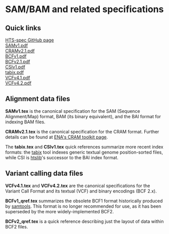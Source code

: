 SAM/BAM and related specifications
==================================

Quick links
-----------

<!-- Whitespace at the ends of these lines are Markdown line breaks -->
[HTS-spec GitHub page](http://samtools.github.io/hts-specs/)  
[SAMv1.pdf](http://samtools.github.io/hts-specs/SAMv1.pdf)  
[CRAMv2.1.pdf](http://samtools.github.io/hts-specs/CRAMv2.1.pdf)  
[BCFv1.pdf](http://samtools.github.io/hts-specs/BCFv1_qref.pdf)  
[BCFv2.1.pdf](http://samtools.github.io/hts-specs/BCFv2_qref.pdf)  
[CSIv1.pdf](http://samtools.github.io/hts-specs/CSIv1.pdf)  
[tabix.pdf](http://samtools.github.io/hts-specs/tabix.pdf)  
[VCFv4.1.pdf](http://samtools.github.io/hts-specs/VCFv4.1.pdf)  
[VCFv4.2.pdf](http://samtools.github.io/hts-specs/VCFv4.2.pdf)  

Alignment data files
--------------------

**SAMv1.tex** is the canonical specification for the SAM (Sequence Alignment/Map) format, BAM (its binary equivalent), and the BAI format for indexing BAM files.

**CRAMv2.1.tex** is the canonical specification for the CRAM format.
Further details can be found at [ENA's CRAM toolkit page][ena-cram].

The **tabix.tex** and **CSIv1.tex** quick references summarize more recent index formats: the [tabix] tool indexes generic textual genome position-sorted files, while CSI is [htslib]'s successor to the BAI index format.

Variant calling data files
--------------------------

**VCFv4.1.tex** and **VCFv4.2.tex** are the canonical specifications for the Variant Call Format and its textual (VCF) and binary encodings (BCF 2.x).

**BCFv1_qref.tex** summarizes the obsolete BCF1 format historically produced by [samtools].  This format is no longer recommended for use, as it has been superseded by the more widely-implemented BCF2.

**BCFv2_qref.tex** is a quick reference describing just the layout of data within BCF2 files.

[ena-cram]:   http://www.ebi.ac.uk/ena/about/cram_toolkit
[htslib]:     https://github.com/samtools/htslib
[samtools]:   https://github.com/samtools/samtools
[tabix]:      https://github.com/samtools/tabix

<!-- vim:set linebreak: -->

